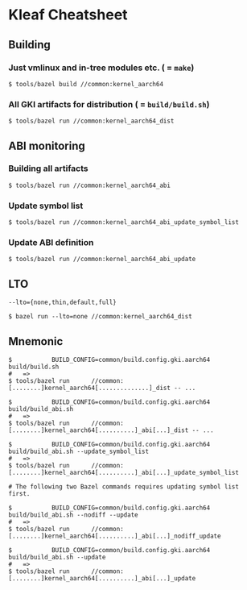 # Kleaf Cheatsheet

## Building

### Just vmlinux and in-tree modules etc. ( = `make`)

```shell
$ tools/bazel build //common:kernel_aarch64
```

### All GKI artifacts for distribution ( = `build/build.sh`)

```shell
$ tools/bazel run //common:kernel_aarch64_dist
```

## ABI monitoring

### Building all artifacts

```shell
$ tools/bazel run //common:kernel_aarch64_abi
```

### Update symbol list

```shell
$ tools/bazel run //common:kernel_aarch64_abi_update_symbol_list
```

### Update ABI definition

```shell
$ tools/bazel run //common:kernel_aarch64_abi_update
```

## LTO

```text
--lto={none,thin,default,full}
```

```shell
$ bazel run --lto=none //common:kernel_aarch64_dist
```

## Mnemonic

```text
$           BUILD_CONFIG=common/build.config.gki.aarch64 build/build.sh
#   =>
$ tools/bazel run      //common:[........]kernel_aarch64[..............]_dist -- ...

$           BUILD_CONFIG=common/build.config.gki.aarch64 build/build_abi.sh
#   =>
$ tools/bazel run      //common:[........]kernel_aarch64[..........]_abi[...]_dist -- ...

$           BUILD_CONFIG=common/build.config.gki.aarch64 build/build_abi.sh --update_symbol_list
#   =>
$ tools/bazel run      //common:[........]kernel_aarch64[..........]_abi[...]_update_symbol_list

# The following two Bazel commands requires updating symbol list first.

$           BUILD_CONFIG=common/build.config.gki.aarch64 build/build_abi.sh --nodiff --update
#   =>
$ tools/bazel run      //common:[........]kernel_aarch64[..........]_abi[...]_nodiff_update

$           BUILD_CONFIG=common/build.config.gki.aarch64 build/build_abi.sh --update
#   =>
$ tools/bazel run      //common:[........]kernel_aarch64[..........]_abi[...]_update
```
